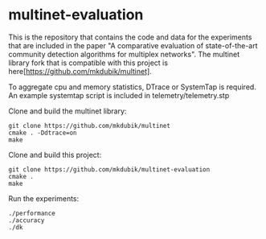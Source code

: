 # multinet-evaluation

This is the repository that contains the code  and data for the experiments that are included in the paper "A comparative evaluation of state-of-the-art community detection algorithms for multiplex networks". The multinet library fork that is compatible with this project is here[https://github.com/mkdubik/multinet].

To aggregate cpu and memory statistics, DTrace or SystemTap is required. An example systemtap script is included in telemetry/telemetry.stp

Clone and build the multinet library:

```
git clone https://github.com/mkdubik/multinet
cmake . -Ddtrace=on
make
```

Clone and build this project:

```
git clone https://github.com/mkdubik/multinet-evaluation
cmake .
make
```
Run the experiments:

```
./performance
./accuracy
./dk
```
